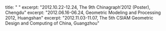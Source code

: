 title: " "
excerpt: "2012.10.22-12.24, The 9th Chinagraph’2012 (Poster), Chengdu"
excerpt: "2012.06.16-06.24, Geometric Modeling and Processing 2012, Huangshan"
excerpt: "2012.11.03-11.07, The 5th CSIAM Geometric Design and Computing of China, Guangzhou"